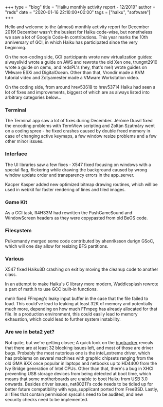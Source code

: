 +++
type = "blog"
title = "Haiku monthly activity report - 12/2019"
author = "reds"
date = "2020-01-16 22:10:00+00:00"
tags = ["haiku", "software"]
+++

Hello and welcome to the (almost) monthly activity report for December 2019! December wasn't the busiest for Haiku code-wise, but nonetheless we saw a lot of Google Code-In contributions. This year marks the 10th anniversary of GCI, in which Haiku has participated since the very beginning.

On the non-coding side, GCI participants wrote new virtualization guides: alwayslivid wrote a guide on AWS and rewrote the old Xen one, trungnt2910 wrote a guide on qemu, and redsPL's (hey, that's me!) wrote guides on VMware ESXi and DigitalOcean. Other than that, Vrondir made a KVM tutorial video and Zotyamester made a VMware Workstation video.

On the coding side, from around hrev53618 to hrev53714 Haiku had seen a lot of fixes and improvements, biggest of which are as always listed into arbitrary categories below...

<h3>Terminal</h3>
The Terminal app saw a lot of fixes during December. Jérôme Duval fixed the encoding problems with TermView scripting and Zoltán Szatmáry went on a coding spree - he fixed crashes caused by double freed memory in case of changing active keymaps, a few window resize problems and a few other minor issues.

<h3>Interface</h3>
The UI libraries saw a few fixes - X547 fixed focusing on windows with a special flag, flickering while drawing the background caused by wrong window update order and transparency errors in the app_server.

Kacper Kasper added new optimized bitmap drawing routines, which will be used in webkit for faster rendering of lines and tiled images.

<h3>Game Kit</h3>
As a GCI task, R4H33M had rewritten the PushGameSound and WindowScreen headers as they were copypasted from old BeOS code.

<h3>Filesystem</h3>
Pulkomandy merged some code contributed by ahenriksson durign GSoC, which will one day allow for resizing BFS partitions.

<h3>Various</h3>
X547 fixed Haiku3D crashing on exit by moving the cleanup code to another class.

In an attempt to make Haiku's C library more modern, Waddlesplash rewrote a part of math.h to use GCC built-in functions.

mmlr fixed FFmpeg's leaky input buffer in the case that the file failed to load. This could've lead to leaking at least 32K of memory and potentially much more, depending on how much FFmpeg has already allocated for that file. In a production environment, this could easily lead to memory exhaustion, which could lead to further system instability.

<h3>Are we in beta2 yet?</h3>
Not quite, but we're getting closer; A quick look on the <a href="https://dev.haiku-os.org/milestone/R1/beta2">bugtracker</a> reveals that there are at least 32 blocking issues left, and most of those are driver bugs. Probably the most nutorious one is the intel_extreme driver, which has problems on several machines with graphic chipsets ranging from the old GMA 9XX once popular in laptops and netbooks up to HD4400 from the Ivy Bridge generation of Intel CPUs. Other than that, there's a bug in XHCI preventing USB storage devices from being detected at boot time, which means that some motherboards are unable to boot Haiku from USB 3.0 onwards. Besides driver issues, net80211's code needs to be tidied up for better future compatibility with wpa_supplicant ported from FreeBSD. Lastly, all files that contain permission syscalls need to be audited, and new security checks need to be implemented.

